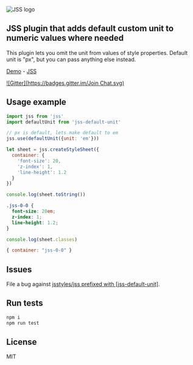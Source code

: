 ![JSS logo](https://avatars1.githubusercontent.com/u/9503099?v=3&s=60)

## JSS plugin that adds default custom unit to numeric values where needed

This plugin lets you omit the unit from values of style properties. Default unit is "px", but you can pass anything else instead.

[Demo](http://jsstyles.github.io/jss-examples/index.html#plugin-jss-default-unit) -
[JSS](https://github.com/jsstyles/jss)

[![Gitter](https://badges.gitter.im/Join Chat.svg)](https://gitter.im/jsstyles/jss?utm_source=badge&utm_medium=badge&utm_campaign=pr-badge&utm_content=badge)


## Usage example

```javascript
import jss from 'jss'
import defaultUnit from 'jss-default-unit'

// px is default, lets make default to em
jss.use(defaultUnit({unit: 'em'}))

let sheet = jss.createStyleSheet({
  container: {
    'font-size': 20,
    'z-index': 1,
    'line-height': 1.2
  }
})
```

```javascript
console.log(sheet.toString())
```
```css
.jss-0-0 {
  font-size: 20em;
  z-index: 1;
  line-height: 1.2;
}
```

```javascript
console.log(sheet.classes)
```
```javascript
{ container: "jss-0-0" }
```

## Issues

File a bug against [jsstyles/jss prefixed with \[jss-default-unit\]](https://github.com/jsstyles/jss/issues/new?title=[jss-default-unit]%20).

## Run tests

```bash
npm i
npm run test
```

## License

MIT
